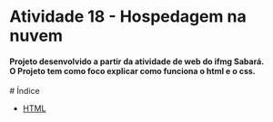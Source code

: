 <h1>Atividade 18 - Hospedagem na nuvem</h1>
<h4>Projeto desenvolvido a partir da atividade de web do ifmg Sabará.<br> O Projeto tem como foco explicar como funciona o html e o css.</h4>
# Índice

* [HTML](HTML)
